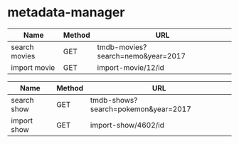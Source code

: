 # metadata-manager
Name | Method | URL
--- | --- | --- | 
search movies | GET | tmdb-movies?search=nemo&year=2017
import movie | GET | import-movie/12/id


Name | Method | URL
--- | --- | --- | 
search show | GET | tmdb-shows?search=pokemon&year=2017
import show | GET | import-show/4602/id



